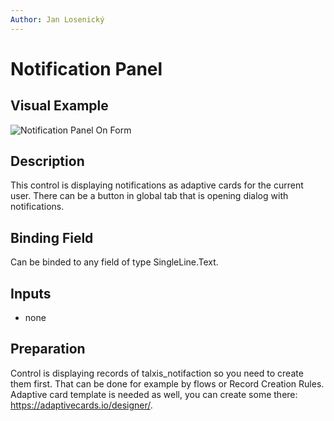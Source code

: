 ```yaml
---
Author: Jan Losenický
---
```


# Notification Panel

## Visual Example

![Notification Panel On Form](/.attachments/Controls/notificationpanelcontrol.png)

## Description

This control is displaying notifications as adaptive cards for the current user. There can be a button in global tab that is opening dialog with notifications.

## Binding Field

Can be binded to any field of type SingleLine.Text.

## Inputs
- none

## Preparation

Control is displaying records of talxis_notifaction so you need to create them first. That can be done for example by flows or Record Creation Rules. Adaptive card template is needed as well, you can create some there: https://adaptivecards.io/designer/.